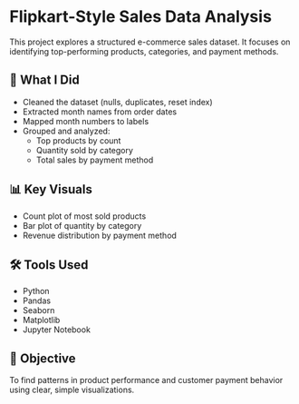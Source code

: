 # Flipkart-Style Sales Data Analysis

This project explores a structured e-commerce sales dataset. It focuses on identifying top-performing products, categories, and payment methods.

## 📌 What I Did
- Cleaned the dataset (nulls, duplicates, reset index)
- Extracted month names from order dates
- Mapped month numbers to labels
- Grouped and analyzed:
  - Top products by count
  - Quantity sold by category
  - Total sales by payment method

## 📊 Key Visuals
- Count plot of most sold products
- Bar plot of quantity by category
- Revenue distribution by payment method

## 🛠 Tools Used
- Python
- Pandas
- Seaborn
- Matplotlib
- Jupyter Notebook

## 🎯 Objective
To find patterns in product performance and customer payment behavior using clear, simple visualizations.
